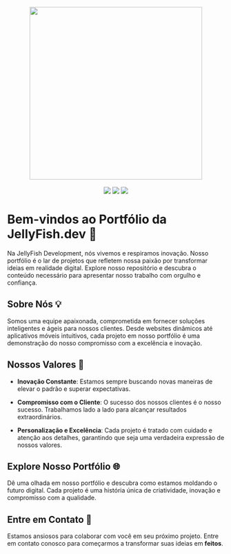 <p align="center">
    <a href="https://github.com/JellyFishDevelopment/.github"><img align="center" src="https://i.imgur.com/nmEKoMF.png" width="400"></a>
    <br><br>
        <a href="https://wa.me/5513991063173"><img src="https://img.shields.io/badge/WhatsApp-25D366?style=for-the-badge&logo=whatsapp&logoColor=white"></a>
        <a href="https://instagram.com/jellyfishdevelopment?igshid=YTQwZjQ0NmI0OA=="><img src="https://img.shields.io/badge/Instagram-E4405F?style=for-the-badge&logo=instagram&logoColor=white"></a>
        <a href="jellyfishdevelopment@gmail.com"><img src="https://img.shields.io/badge/Gmail-D14836?style=for-the-badge&logo=gmail&logoColor=white"></a>
  <br>
</p>

# Bem-vindos ao Portfólio da JellyFish.dev 🚀

Na JellyFish Development, nós vivemos e respiramos inovação. Nosso portfólio é o lar de projetos que refletem nossa paixão por transformar ideias em realidade digital. Explore nosso repositório e descubra o conteúdo necessário para apresentar nosso trabalho com orgulho e confiança.

## Sobre Nós 💡

Somos uma equipe apaixonada, comprometida em fornecer soluções inteligentes e ágeis para nossos clientes. Desde websites dinâmicos até aplicativos móveis intuitivos, cada projeto em nosso portfólio é uma demonstração do nosso compromisso com a excelência e inovação.

## Nossos Valores 🌟

- **Inovação Constante**: Estamos sempre buscando novas maneiras de elevar o padrão e superar expectativas.
  
- **Compromisso com o Cliente**: O sucesso dos nossos clientes é o nosso sucesso. Trabalhamos lado a lado para alcançar resultados extraordinários.

- **Personalização e Excelência**: Cada projeto é tratado com cuidado e atenção aos detalhes, garantindo que seja uma verdadeira expressão de nossos valores.

## Explore Nosso Portfólio 🌐

Dê uma olhada em nosso portfólio e descubra como estamos moldando o futuro digital. Cada projeto é uma história única de criatividade, inovação e compromisso com a qualidade.

## Entre em Contato 📧

Estamos ansiosos para colaborar com você em seu próximo projeto. Entre em contato conosco para começarmos a transformar suas ideias em **feitos**.
